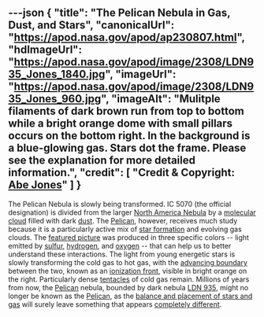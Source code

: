 ---json
{
  "title": "The Pelican Nebula in Gas, Dust, and Stars",
  "canonicalUrl": "https://apod.nasa.gov/apod/ap230807.html",
  "hdImageUrl": "https://apod.nasa.gov/apod/image/2308/LDN935_Jones_1840.jpg",
  "imageUrl": "https://apod.nasa.gov/apod/image/2308/LDN935_Jones_960.jpg",
  "imageAlt": "Mulitple filaments of dark brown run from top to bottom while a bright orange dome with small pillars occurs on the bottom right. In the background is a blue-glowing gas. Stars dot the frame. Please see the explanation for more detailed information.",
  "credit": [
    "Credit & Copyright: [Abe Jones](https://www.instagram.com/diy_nasa/)"
  ]
}
---

The Pelican Nebula is slowly being transformed. IC 5070 (the official designation) is divided from the larger [North America Nebula](https://apod.nasa.gov/apod/ap000501.html) by a [molecular cloud](https://apod.nasa.gov/apod/ap230129.html) filled with dark [dust](https://curator.jsc.nasa.gov/stardust/interstellardust.cfm). The [Pelican](https://en.wikipedia.org/wiki/Pelican), however, receives much study because it is a particularly active mix of [star formation](https://apod.nasa.gov/apod/ap201206.html) and evolving gas clouds. The [featured picture](https://www.instagram.com/p/CvXy7lgL8CS/) was produced in three specific colors -- light emitted by [sulfur](https://periodic.lanl.gov/16.shtml), [hydrogen](https://en.wikipedia.org/wiki/Hydrogen), and [oxygen](http://www.chemicool.com/elements/oxygen.html) -- that can help us to better understand these interactions. The light from young energetic stars is slowly transforming the cold gas to hot gas, with the [advancing boundary](https://apod.nasa.gov/apod/ap180205.html) between the two, known as an [ionization front](https://apod.nasa.gov/apod/ap031013.html), visible in bright orange on the right. Particularly dense [tentacles](https://en.wikipedia.org/wiki/Tentacle#/media/File:Snail-front-0A.jpg) of cold gas remain. Millions of years from now, the [Pelican](https://youtu.be/_YEyzvtMx3s) nebula, bounded by dark nebula [LDN 935](https://www.astrobin.com/co5g86/B/?nc=group&nce=144), might no longer be known as the [Pelican](http://apod.nasa.gov/cgi-bin/apod/apod_search?tquery=Pelican), as the [balance and placement of stars and gas](https://ui.adsabs.harvard.edu/abs/1980ApJ...239..121B/abstract) will surely leave something that appears [completely different](https://img.buzzfeed.com/buzzfeed-static/static/2018-03/9/6/asset/buzzfeed-prod-fastlane-03/sub-buzz-18669-1520596548-8.jpg).
